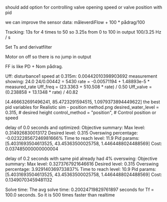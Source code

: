 should add option for controlling valve opening speed or valve position with pid

we can improve the sensor data:
        måleverdiFlow + 100 * pådrag/100


Tracking: 13s for 4 times to 50 so 3.25s from 0 to 100 in output
100/3.25 Hz / s

Set Ts and derivatfilter


Motor on off so there is no jump in output

FF is like PD + Nom pådrag.

Uff:
        disturbance1 speed at 0.315m: 0.00442010398903692
        measurement showing: 24.0
        24/0.00442 = 5430
        rate = -0.00571194 + 1.48893e-5 * measured_rate
        Uff_freq = (23.3363 + 510.508 * rate) / 0.50
        Uff_valve = (0.238858 + 13.1348 * rate) / 40.82

[4.466632691496241, 85.4723291594515, 1.0979373894449622]
the best pid variables for Realistic sim - position method.png
        desired_water_level = 0.315, # desired height
        control_method = "position", # Control position or speed

delay of 0.0 seconds and optimized:
Objective summary:
         Max level: 0.314926830013172
         Desired level: 0.315
         Overswing percentage: -0.023228567246981666%
         Time to reach level: 11.9
         Pid params: [5.4031693504613525, 43.45363500025758, 1.4464488024488569]
         Cost: 0.037485000000000004

delay of 0.2 seconds with same pid already had 4% overswing:
Objective summary:
         Max level: 0.3273767921646616
         Desired level: 0.315
         Overswing percentage: 3.929140369733837%
         Time to reach level: 10.9
         Pid params: [5.4031693504613525, 43.45363500025758, 1.4464488024488569]
         Cost: 0.13490703459481132


Solve time:
The avg solve time: 0.20024719829761897 seconds for Tf = 100.0 seconds. So it is 500 times faster than realtime